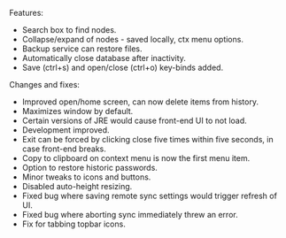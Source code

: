 Features:
* Search box to find nodes.
* Collapse/expand of nodes - saved locally, ctx menu options.
* Backup service can restore files.
* Automatically close database after inactivity.
* Save (ctrl+s) and open/close (ctrl+o) key-binds added.

Changes and fixes:
* Improved open/home screen, can now delete items from history.
* Maximizes window by default.
* Certain versions of JRE would cause front-end UI to not load.
* Development improved.
* Exit can be forced by clicking close five times within five seconds, in case front-end breaks.
* Copy to clipboard on context menu is now the first menu item.
* Option to restore historic passwords.
* Minor tweaks to icons and buttons.
* Disabled auto-height resizing.
* Fixed bug where saving remote sync settings would trigger refresh of UI.
* Fixed bug where aborting sync immediately threw an error.
* Fix for tabbing topbar icons.
